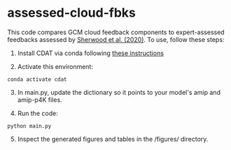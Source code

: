 # assessed-cloud-fbks

This code compares GCM cloud feedback components to expert-assessed feedbacks assessed by [Sherwood et al. (2020)](https://agupubs.onlinelibrary.wiley.com/doi/full/10.1029/2019RG000678). To use, follow these steps:

1. Install CDAT via conda following [these instructions](https://github.com/CDAT/cdat/wiki/install#installing-latest-cdat---821)

2. Activate this environment:
```
conda activate cdat
```

3. In main.py, update the dictionary so it points to your model's amip and amip-p4K files.

4. Run the code:
```
python main.py
```

5. Inspect the generated figures and tables in the /figures/ directory.
